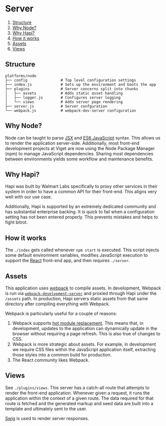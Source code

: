 # Server

1. [Structure](#structure)
2. [Why Node?](#why-node)
3. [Why Hapi?](#why-hapi)
4. [How it works](#how-it-works)
5. [Assets](#assets)
6. [Views](#views)

## Structure

```
platforms/node
├── config               # Top level configuration settings
├── index.js             # Sets up the environment and boots the app
├── plugins              # Server concerns split into chunks
│   ├── assets           # Adds static asset handling
│   ├── logger.js        # Configures server logging
│   └── views            # Adds server page rendering
├── server.js            # Server confguration
└── webpack.js           # webpack-dev-server configuration
```

## Why Node?

Node can be taught to parse [JSX](http://facebook.github.io/jsx/)
and [ES6 JavaScript](http://babeljs.io/docs/learn-es6/) syntax. This
allows us to render the application server-side. Additionally, most
front-end development projects at Viget are now using the Node Package
Manager (npm) to manage JavaScript dependencies. Sharing most
dependencies between environments yields some workflow and maintenance
benefits.

## Why Hapi?

Hapi was built by Walmart Labs specifically to proxy other services in
their system in order to have a common API for their front-end. This
aligns very well with our use case.

Additionally, Hapi is supported by an extremely dedicated
community and has substantial enterprise backing. It is quick to
fail when a configuration setting has not been entered properly. This
prevents mistakes and helps to fight bitrot.

## How it works

The `./index` gets called whenever `npm start` is executed. This
script injects some default environment variables, modifies JavaScript
execution to support the [React](http://facebook.github.io/react/)
front-end app, and then requires `./server`.

## Assets

This application uses [webpack](webpack.github.io) to compile
assets. In development, Webpack is run via
[`webpack-development-server`](https://github.com/webpack/webpack-dev-server)
and proxied through Hapi under the `/assets` path. In production, Hapi
servers static assets from that same directory after compiling
everything with Webpack.

Webpack is particularly useful for a couple of reasons:

1. Webpack supports
   [hot module replacement](http://webpack.github.io/docs/hot-module-replacement.html). This
   means that, in development, updates to the application can
   dynamically update in the browser without requiring a page
   refresh. This is also true of changes to CSS.
2. Webpack is more strategic about assets. For example, in development
   we require CSS files within the JavaScript application itself,
   extracting those styles into a common build for production.
3. The React community likes Webpack.

## Views

See `./plugins/views`. This server has a catch-all route that
attempts to render the front-end application. Whenever given a
request, it runs the application within the context of a given
route. The data required for that route is fetched and the generated
markup and seed data are built into a template and ultimately sent to
the user.

[Swig](http://paularmstrong.github.io/swig/) is used to render server
responses.
